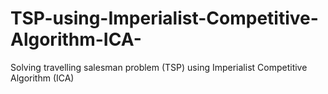 # TSP-using-Imperialist-Competitive-Algorithm-ICA-
Solving travelling salesman problem (TSP) using Imperialist Competitive Algorithm (ICA)
